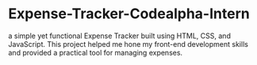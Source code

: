 # Expense-Tracker-Codealpha-Intern
a simple yet functional Expense Tracker built using HTML, CSS, and JavaScript. This project helped me hone my front-end development skills and provided a practical tool for managing expenses. 
